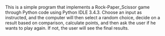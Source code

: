 This is a simple program that implements a Rock-Paper_Scissor game through Python code using Python IDLE 3.4.3. Choose an input as instructed, and the computer will then select a random choice, decide on a result based on comparison, calculate points, and then ask the user if he wants to play again. If not, the user will see the final results. 
